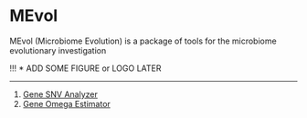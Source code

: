 # MEvol
MEvol (Microbiome Evolution) is a package of tools for the microbiome evolutionary investigation

!!! * ADD SOME FIGURE or LOGO LATER

--------------

1. [Gene SNV Analyzer](./Doc/Gene%20SNV%20Analyzer.md)
2. [Gene Omega Estimator]()